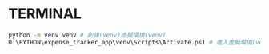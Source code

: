 # TERMINAL

```bash # 一種 terminal 的語法
python -m venv venv # 創建(venv)虛擬環境(venv)
D:\PYTHON\expense_tracker_app\venv\Scripts\Activate.ps1 # 進入虛擬環境(venv)
```
